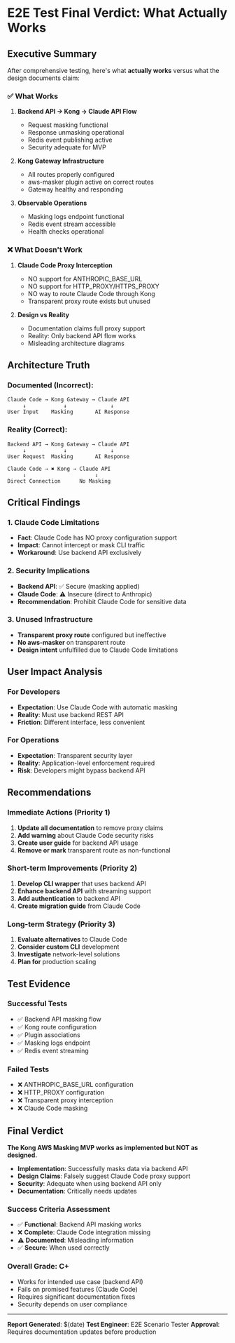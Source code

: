 # E2E Test Final Verdict: What Actually Works

## Executive Summary

After comprehensive testing, here's what **actually works** versus what the design documents claim:

### ✅ What Works
1. **Backend API → Kong → Claude API Flow**
   - Request masking functional
   - Response unmasking operational
   - Redis event publishing active
   - Security adequate for MVP

2. **Kong Gateway Infrastructure**
   - All routes properly configured
   - aws-masker plugin active on correct routes
   - Gateway healthy and responding

3. **Observable Operations**
   - Masking logs endpoint functional
   - Redis event stream accessible
   - Health checks operational

### ❌ What Doesn't Work
1. **Claude Code Proxy Interception**
   - NO support for ANTHROPIC_BASE_URL
   - NO support for HTTP_PROXY/HTTPS_PROXY
   - NO way to route Claude Code through Kong
   - Transparent proxy route exists but unused

2. **Design vs Reality**
   - Documentation claims full proxy support
   - Reality: Only backend API flow works
   - Misleading architecture diagrams

## Architecture Truth

### Documented (Incorrect):
```
Claude Code → Kong Gateway → Claude API
     ↓            ↓              ↓
User Input    Masking       AI Response
```

### Reality (Correct):
```
Backend API → Kong Gateway → Claude API
     ↓            ↓              ↓
User Request  Masking       AI Response

Claude Code → ✖️ Kong → Claude API
     ↓                      ↓
Direct Connection      No Masking
```

## Critical Findings

### 1. Claude Code Limitations
- **Fact**: Claude Code has NO proxy configuration support
- **Impact**: Cannot intercept or mask CLI traffic
- **Workaround**: Use backend API exclusively

### 2. Security Implications
- **Backend API**: ✅ Secure (masking applied)
- **Claude Code**: ⚠️ Insecure (direct to Anthropic)
- **Recommendation**: Prohibit Claude Code for sensitive data

### 3. Unused Infrastructure
- **Transparent proxy route** configured but ineffective
- **No aws-masker** on transparent route
- **Design intent** unfulfilled due to Claude Code limitations

## User Impact Analysis

### For Developers
- **Expectation**: Use Claude Code with automatic masking
- **Reality**: Must use backend REST API
- **Friction**: Different interface, less convenient

### For Operations
- **Expectation**: Transparent security layer
- **Reality**: Application-level enforcement required
- **Risk**: Developers might bypass backend API

## Recommendations

### Immediate Actions (Priority 1)
1. **Update all documentation** to remove proxy claims
2. **Add warning** about Claude Code security risks
3. **Create user guide** for backend API usage
4. **Remove or mark** transparent route as non-functional

### Short-term Improvements (Priority 2)
1. **Develop CLI wrapper** that uses backend API
2. **Enhance backend API** with streaming support
3. **Add authentication** to backend API
4. **Create migration guide** from Claude Code

### Long-term Strategy (Priority 3)
1. **Evaluate alternatives** to Claude Code
2. **Consider custom CLI** development
3. **Investigate** network-level solutions
4. **Plan for** production scaling

## Test Evidence

### Successful Tests
- ✅ Backend API masking flow
- ✅ Kong route configuration
- ✅ Plugin associations
- ✅ Masking logs endpoint
- ✅ Redis event streaming

### Failed Tests
- ❌ ANTHROPIC_BASE_URL configuration
- ❌ HTTP_PROXY configuration
- ❌ Transparent proxy interception
- ❌ Claude Code masking

## Final Verdict

**The Kong AWS Masking MVP works as implemented but NOT as designed.**

- **Implementation**: Successfully masks data via backend API
- **Design Claims**: Falsely suggest Claude Code proxy support
- **Security**: Adequate when using backend API only
- **Documentation**: Critically needs updates

### Success Criteria Assessment
- ✅ **Functional**: Backend API masking works
- ❌ **Complete**: Claude Code integration missing
- ⚠️ **Documented**: Misleading information
- ✅ **Secure**: When used correctly

### Overall Grade: **C+**
- Works for intended use case (backend API)
- Fails on promised features (Claude Code)
- Requires significant documentation fixes
- Security depends on user compliance

---

**Report Generated**: $(date)
**Test Engineer**: E2E Scenario Tester
**Approval**: Requires documentation updates before production